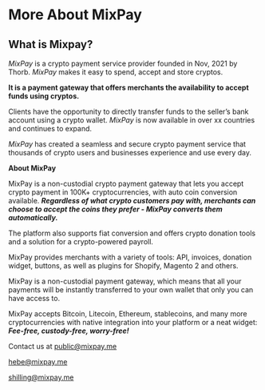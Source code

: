 # More About MixPay

## What is Mixpay?

_MixPay_ is a crypto payment service provider founded in Nov, 2021 by Thorb. _MixPay_ makes it easy to spend, accept and store cryptos.

**It is a payment gateway that offers merchants the availability to accept funds using cryptos.**

Clients have the opportunity to directly transfer funds to the seller’s bank account using a crypto wallet. _MixPay_ is now available in over xx countries and continues to expand.

_MixPay_ has created a seamless and secure crypto payment service that thousands of crypto users and businesses experience and use every day.



**About MixPay**

MixPay is a non-custodial crypto payment gateway that lets you accept crypto payment in 100K+ cryptocurrencies, with auto coin conversion available. _**Regardless of what crypto customers pay with, merchants can choose to accept the coins they prefer - MixPay converts them automatically.**_

The platform also supports fiat conversion and offers crypto donation tools and a solution for a crypto-powered payroll.

MixPay provides merchants with a variety of tools: API, invoices, donation widget, buttons, as well as plugins for Shopify, Magento 2 and others.

MixPay is a non-custodial payment gateway, which means that all your payments will be instantly transferred to your own wallet that only you can have access to.

MixPay accepts Bitcoin, Litecoin, Ethereum, stablecoins, and many more cryptocurrencies with native integration into your platform or a neat widget: _**Fee-free, custody-free, worry-free!**_

Contact us at [public@mixpay.me](mailto:public@mixpay.me)

[hebe@mixpay.me](mailto:hebe@mixpay.me)

[shilling@mixpay.me](mailto:shilling@mixpay.me)
